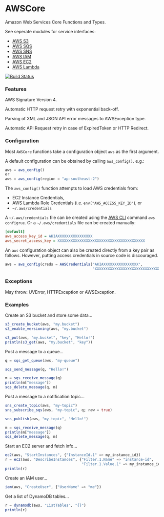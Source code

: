 # AWSCore

Amazon Web Services Core Functions and Types.

See seperate modules for service interfaces:

 - [AWS S3](http://github.com/samoconnor/AWSS3.jl)
 - [AWS SQS](http://github.com/samoconnor/AWSSQS.jl)
 - [AWS SNS](http://github.com/samoconnor/AWSSNS.jl)
 - [AWS IAM](http://github.com/samoconnor/AWSIAM.jl)
 - [AWS EC2](http://github.com/samoconnor/AWSEC2.jl)
 - [AWS Lambda](http://github.com/samoconnor/AWSLambda.jl)

[![Build Status](https://travis-ci.org/samoconnor/AWSCore.jl.svg)](https://travis-ci.org/samoconnor/AWSCore.jl)

### Features

AWS Signature Version 4.

Automatic HTTP request retry with exponential back-off.

Parsing of XML and JSON API error messages to AWSException type.

Automatic API Request retry in case of ExpiredToken or HTTP Redirect.



### Configuration

Most `AWSCore` functions take a configuration object `aws` as the first argument.

A default configuration can be obtained by calling `aws_config()`. e.g.:

```julia
aws = aws_config()
or
aws = aws_config(region = "ap-southeast-2")
```

The `aws_config()` function attempts to load AWS credentials from:

 - EC2 Instance Credentials,
 - AWS Lambda Role Credentials (i.e. `env["AWS_ACCESS_KEY_ID"`), or
 - `~/.aws/credentials`

A `~/.aws/credentials` file can be created using the
[AWS CLI](https://aws.amazon.com/cli/) command `aws configrue`.
Or a `~/.aws/credentials` file can be created manually:

```ini
[default]
aws_access_key_id = AKIAXXXXXXXXXXXXXXXX
aws_secret_access_key = XXXXXXXXXXXXXXXXXXXXXXXXXXXXXXXXXXXXXXXX
```

An `aws` configuration object can also be created directly from a key pair
as follows. However, putting access credentials in source code is discouraged.

```julia
aws = aws_config(creds = AWSCredentials("AKIAXXXXXXXXXXXXXXXX",
                                        "XXXXXXXXXXXXXXXXXXXXXXXXXXXXXXXXXXX"))
```


### Exceptions

May throw: UVError, HTTPException or AWSException.


### Examples


Create an S3 bucket and store some data...

```julia
s3_create_bucket(aws, "my.bucket")
s3_enable_versioning(aws, "my.bucket")

s3_put(aws, "my.bucket", "key", "Hello!")
println(s3_get(aws, "my.bucket", "key"))
```


Post a message to a queue...

```julia
q = sqs_get_queue(aws, "my-queue")

sqs_send_message(q, "Hello!")

m = sqs_receive_message(q)
println(m["message"])
sqs_delete_message(q, m)
```


Post a message to a notification topic...

```julia
sns_create_topic(aws, "my-topic")
sns_subscribe_sqs(aws, "my-topic", q; raw = true)

sns_publish(aws, "my-topic", "Hello!")

m = sqs_receive_message(q)
println(m["message"])
sqs_delete_message(q, m)

```


Start an EC2 server and fetch info...

```julia
ec2(aws, "StartInstances", {"InstanceId.1" => my_instance_id})
r = ec2(aws, "DescribeInstances", {"Filter.1.Name" => "instance-id",
                                   "Filter.1.Value.1" => my_instance_id})
println(r)
```


Create an IAM user...

```julia
iam(aws, "CreateUser", {"UserName" => "me"})
```


Get a list of DynamoDB tables...

```julia
r = dynamodb(aws, "ListTables", "{}")
println(r)
```
